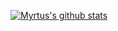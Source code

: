[![Myrtus's github stats](https://github-readme-stats.vercel.app/api?username=myrtus0x0)](https://github.com/anuraghazra/github-readme-stats)
